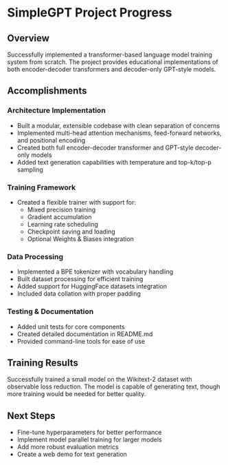 # SimpleGPT Project Progress

## Overview
Successfully implemented a transformer-based language model training system from scratch. The project provides educational implementations of both encoder-decoder transformers and decoder-only GPT-style models.

## Accomplishments

### Architecture Implementation
- Built a modular, extensible codebase with clean separation of concerns
- Implemented multi-head attention mechanisms, feed-forward networks, and positional encoding
- Created both full encoder-decoder transformer and GPT-style decoder-only models
- Added text generation capabilities with temperature and top-k/top-p sampling

### Training Framework
- Created a flexible trainer with support for:
  - Mixed precision training
  - Gradient accumulation
  - Learning rate scheduling
  - Checkpoint saving and loading
  - Optional Weights & Biases integration

### Data Processing
- Implemented a BPE tokenizer with vocabulary handling
- Built dataset processing for efficient training
- Added support for HuggingFace datasets integration
- Included data collation with proper padding

### Testing & Documentation
- Added unit tests for core components
- Created detailed documentation in README.md
- Provided command-line tools for ease of use

## Training Results
Successfully trained a small model on the Wikitext-2 dataset with observable loss reduction. The model is capable of generating text, though more training would be needed for better quality.

## Next Steps
- Fine-tune hyperparameters for better performance
- Implement model parallel training for larger models
- Add more robust evaluation metrics
- Create a web demo for text generation